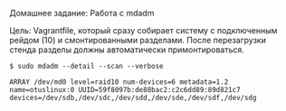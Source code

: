 Домашнее задание: Работа с mdadm

Цель: Vagrantfile, который сразу собирает систему с подключенным рейдом (10) и смонтированными разделами. После перезагрузки стенда разделы должны автоматически примонтироваться.

`$ sudo mdadm --detail --scan --verbose`
```
ARRAY /dev/md0 level=raid10 num-devices=6 metadata=1.2 name=otuslinux:0 UUID=59f8097b:de88bac2:c2c6dd89:89d821c7
devices=/dev/sdb,/dev/sdc,/dev/sdd,/dev/sde,/dev/sdf,/dev/sdg
```
